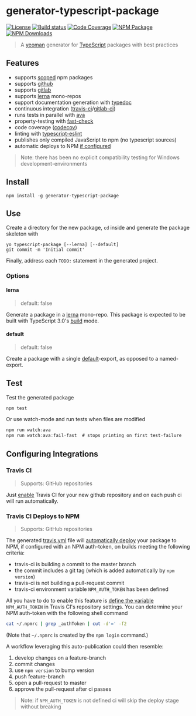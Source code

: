 # generator-typescript-package
[![License][]](https://opensource.org/licenses/ISC)
[![Build status][]](https://travis-ci.org/ericcrosson/generator-typescript-package)
[![Code Coverage][]](https://codecov.io/gh/ericcrosson/generator-typescript-package)
[![NPM Package][]](https://npmjs.org/package/generator-typescript-package)
[![NPM Downloads][]](https://www.npmjs.com/package/generator-typescript-package)

[License]: https://img.shields.io/badge/License-ISC-blue.svg
[Build status]: https://travis-ci.org/ericcrosson/generator-typescript-package.svg?branch=master
[Code Coverage]: https://codecov.io/gh/ericcrosson/generator-typescript-package/branch/master/graph/badge.svg
[NPM Package]: https://img.shields.io/npm/v/generator-typescript-package.svg
[NPM Downloads]: https://img.shields.io/npm/dt/generator-typescript-package.svg

> A [yeoman] generator for [TypeScript] packages with best practices

[yeoman]: https://github.com/yeoman
[TypeScript]: https://www.typescriptlang.org

## Features

- supports [scoped] npm packages
- supports [github]
- supports [gitlab]
- supports [lerna] mono-repos
- support documentation generation with [typedoc]
- continuous integration ([travis-ci]/[gitlab-ci])
- runs tests in parallel with [ava]
- property-testing with [fast-check]
- code coverage ([codecov])
- linting with [typescript-eslint]
- publishes only compiled JavaScript to npm (no typescript sources)
- automatic deploys to NPM [if configured]

> Note: there has been no explicit compatibility testing for Windows
> development-environments

[scoped]: https://docs.npmjs.com/about-scopes
[github]: https://github.com
[gitlab]: https://gitlab.com
[lerna]: https://github.com/lerna/lerna
[typedoc]: https://typedoc.org
[ava]: https://github.com/avajs/ava
[fast-check]: https://github.com/dubzzz/fast-check
[travis-ci]: https://travis-ci.org
[gitlab-ci]: https://docs.gitlab.com/ee/ci/
[codecov]: https://codecov.io
[typescript-eslint]: https://github.com/typescript-eslint/typescript-eslint
[if configured]: #Travis-CI-Deploys-to-NPM

## Install

``` shell
npm install -g generator-typescript-package
```

## Use

Create a directory for the new package, `cd` inside and generate the
package skeleton with

``` shell
yo typescript-package [--lerna] [--default]
git commit -m 'Initial commit'
```

Finally, address each `TODO:` statement in the generated project.

### Options

#### lerna

> default: false

Generate a package in a [lerna] mono-repo. This package is expected to
be built with TypeScript 3.0's [build] mode.

[lerna]: https://github.com/RyanCavanaugh/learn-a
[build]: https://devblogs.microsoft.com/typescript/announcing-typescript-3-0/

#### default

> default: false

Create a package with a single [default]-export, as opposed to a
named-export.

[default]: https://www.typescriptlang.org/docs/handbook/modules.html

## Test

Test the generated package

``` typescript
npm test
```

Or use watch-mode and run tests when files are modified

``` typescript
npm run watch:ava
npm run watch:ava:fail-fast  # stops printing on first test-failure
```

## Configuring Integrations

### Travis CI

> Supports: GitHub repositories

Just [enable] Travis CI for your new github repository and on each push
ci will run automatically.

[enable]: https://travis-ci.org/account/repositories

### Travis CI Deploys to NPM

> Supports: GitHub repositories

The generated [travis.yml] file will [automatically deploy] your package to NPM,
if configured with an NPM auth-token, on builds meeting the following criteria:

- travis-ci is building a commit to the master branch
- the commit includes a git tag (which is added automatically by `npm version`)
- travis-ci is not building a pull-request commit
- travis-ci environment variable `NPM_AUTH_TOKEN` has been defined

All you have to do to enable this feature is [define the variable]
`NPM_AUTH_TOKEN` in Travis CI's repository settings. You can determine
your NPM auth-token with the following shell command

```sh
cat ~/.npmrc | grep _authToken | cut -d'=' -f2
```

(Note that `~/.npmrc` is created by the `npm login` command.)

A workflow leveraging this auto-publication could then resemble:

1. develop changes on a feature-branch
2. commit changes
3. use `npm version` to bump version
4. push feature-branch
5. open a pull-request to master
6. approve the pull-request after ci passes

> Note: if `NPM_AUTH_TOKEN` is not defined ci will skip the deploy stage
> without breaking

[travis.yml]: /generators/app/templates/dot_travis.yml
[define the variable]: https://docs.travis-ci.com/user/environment-variables/#defining-variables-in-repository-settings
[automatically deploy]: https://docs.travis-ci.com/user/deployment/npm/
